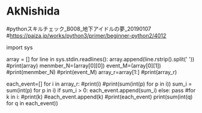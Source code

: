 # AkNishida
#pythonスキルチェック_B008_地下アイドルの夢_20190107
#https://paiza.jp/works/python3/primer/beginner-python2/4012

import sys

array = []
for line in sys.stdin.readlines():
    array.append(line.rstrip().split(' '))
#print(array)
menmber_N=(array[0][0])
event_M=(array[0][1])
#print(menmber_N)
#print(event_M)
array_r=array[1:]
#print(array_r)

each_event=[]
for i in array_r:
    #print(i)
    #print(sum(int(p) for p in i))
    sum_i = sum(int(p) for p in i)
    if sum_i >  0:
        each_event.append(sum_i)
    else:
        pass
    #for k in i:
        #print(k)
        #each_event.append(k)
#print(each_event)
print(sum(int(q) for q in each_event))

